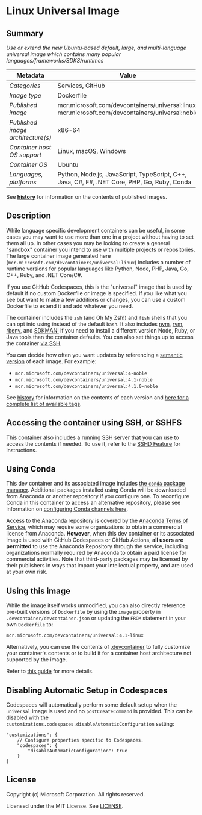 # Linux Universal Image

## Summary

*Use or extend the new Ubuntu-based default, large, and multi-language universal image which contains many popular languages/frameworks/SDKS/runtimes*

| Metadata | Value |  
|----------|-------|
| *Categories* | Services, GitHub |
| *Image type* | Dockerfile |
| *Published image* | mcr.microsoft.com/devcontainers/universal:linux<br />mcr.microsoft.com/devcontainers/universal:noble |
| *Published image architecture(s)* | x86-64 |
| *Container host OS support* | Linux, macOS, Windows |
| *Container OS* | Ubuntu |
| *Languages, platforms* | Python, Node.js, JavaScript, TypeScript, C++, Java, C#, F#, .NET Core, PHP, Go, Ruby, Conda |

See **[history](history)** for information on the contents of published images.

## Description

While language specific development containers can be useful, in some cases you may want to use more than one in a project without having to set them all up. In other cases you may be looking to create a general "sandbox" container you intend to use with multiple projects or repositories. The large container image generated here (`mcr.microsoft.com/devcontainers/universal:linux`) includes a number of runtime versions for popular languages like Python, Node, PHP, Java, Go, C++, Ruby, and .NET Core/C#.

If you use GitHub Codespaces, this is the "universal" image that is used by default if no custom Dockerfile or image is specified. If you like what you see but want to make a few additions or changes, you can use a custom Dockerfile to extend it and add whatever you need.

The container includes the `zsh` (and Oh My Zsh!) and `fish` shells that you can opt into using instead of the default `bash`. It also includes [nvm](https://github.com/nvm-sh/nvm), [rvm](https://rvm.io/), [rbenv](https://github.com/rbenv/rbenv), and [SDKMAN!](https://sdkman.io/) if you need to install a different version Node, Ruby, or Java tools than the container defaults. You can also set things up to access the container [via SSH](#accessing-the-container-using-ssh-scp-or-sshfs).

You can decide how often you want updates by referencing a [semantic version](https://semver.org/) of each image.
For example:

- `mcr.microsoft.com/devcontainers/universal:4-noble`
- `mcr.microsoft.com/devcontainers/universal:4.1-noble`
- `mcr.microsoft.com/devcontainers/universal:4.1.0-noble`

See [history](history) for information on the contents of each version and [here for a complete list of available tags](https://mcr.microsoft.com/v2/devcontainers/universal/tags/list).

## Accessing the container using SSH, or SSHFS

This container also includes a running SSH server that you can use to access the contents if needed. To use it, refer to the [SSHD Feature](https://github.com/devcontainers/features/tree/main/src/sshd#usage) for instructions.


## Using Conda
This dev container and its associated image includes [the `conda` package manager](https://aka.ms/vscode-remote/conda/about). Additional packages installed using Conda will be downloaded from Anaconda or another repository if you configure one. To reconfigure Conda in this container to access an alternative repository, please see information on [configuring Conda channels here](https://aka.ms/vscode-remote/conda/channel-setup).

Access to the Anaconda repository is covered by the [Anaconda Terms of Service](https://aka.ms/vscode-remote/conda/terms), which may require some organizations to obtain a commercial license from Anaconda. **However**, when this dev container or its associated image is used with GitHub Codespaces or GitHub Actions, **all users are permitted** to use the Anaconda Repository through the service, including organizations normally required by Anaconda to obtain a paid license for commercial activities. Note that third-party packages may be licensed by their publishers in ways that impact your intellectual property, and are used at your own risk.

## Using this image

While the image itself works unmodified, you can also directly reference pre-built versions of `Dockerfile` by using the `image` property in `.devcontainer/devcontainer.json` or updating the `FROM` statement in your own `Dockerfile` to:

`mcr.microsoft.com/devcontainers/universal:4.1-linux`

Alternatively, you can use the contents of [.devcontainer](.devcontainer) to fully customize your container's contents or to build it for a container host architecture not supported by the image.

Refer to [this guide](https://containers.dev/guide/dockerfile) for more details.

## Disabling Automatic Setup in Codespaces

Codespaces will automatically perform some default setup when the `universal` image is used and no `postCreateCommand` is provided. This can be disabled with the `customizations.codespaces.disableAutomaticConfiguration` setting:

```jsonc
"customizations": {
	// Configure properties specific to Codespaces.
	"codespaces": {
		"disableAutomaticConfiguration": true
	}
}
```

## License

Copyright (c) Microsoft Corporation. All rights reserved.

Licensed under the MIT License. See [LICENSE](https://github.com/devcontainers/images/blob/main/LICENSE).

